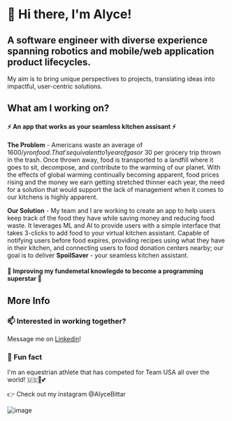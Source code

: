 # 👋 Hi there, I'm Alyce!
## A software engineer with diverse experience spanning robotics and mobile/web application product lifecycles. 
My aim is to bring unique perspectives to projects, translating ideas into impactful, user-centric solutions.

## What am I working on? 

#### ⚡ An app that works as your seamless kitchen assisant ⚡
**The Problem** - Americans waste an average of $1600/yr on food. 
That's equivalent to 1 year of gas or ~$30 per grocery trip thrown in the trash. 
Once thrown away, food is transported to a landfill where it goes to sit, decompose, and contribute to the warming of our planet.  With the effects of global warming continually becoming apparent, food prices rising and the money we earn getting stretched thinner each year, the need for a solution that would support the lack of management when it comes to our kitchens is highly apparent. 

**Our Solution** - My team and I are working to create an app to help users keep track of the food they have while saving money and reducing food waste. It leverages ML and AI to provide users with a simple interface that takes 3-clicks to add food to your virtual kitchen assistant. Capable of notifying users before food expires, providing recipes using what they have in their kitchen, and connecting users to food donation centers nearby; our goal is to deliver **SpoilSaver** - your seamless kitchen assistant.


#### 🦾 Improving my fundemetal knowlegde to become a programming superstar 🦾



## More Info
### 📫 Interested in working together? 
Message me on [Linkedin]([url](https://www.linkedin.com/in/alyce-bittar/))!


### 🐴 Fun fact 
I'm an equestrian athlete that has competed for Team USA all over the world! 🇺🇸🏅💕

👉 Check out my instagram @AlyceBittar

![image](https://github.com/AlyceBittar/AlyceBittar/assets/135398924/53679ce6-2f5f-4b08-a30c-fa472bd1abe8)


<!---
AlyceBittar/AlyceBittar is a ✨ special ✨ repository because its `README.md` (this file) appears on your GitHub profile.
You can click the Preview link to take a look at your changes.
--->
